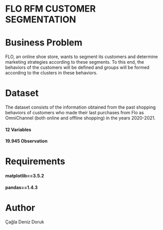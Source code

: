 # FLO RFM CUSTOMER SEGMENTATION
# Business Problem 
FLO, an online shoe store, wants to segment its customers and determine marketing strategies according to these segments. To this end, the behaviors of the customers will be defined and groups will be formed according to the clusters in these behaviors.
# Dataset 
The dataset consists of the information obtained from the past shopping behaviors of customers who made their last purchases from Flo as OmniChannel (both online and offline shopping) in the years 2020-2021.
#### 12 Variables 
#### 19.945 Observation
# Requirements
#### matplotlib==3.5.2
#### pandas==1.4.3
# Author
Çağla Deniz Doruk
